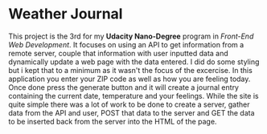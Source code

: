 # Weather Journal

This project is the 3rd  for my **Udacity Nano-Degree** program in *Front-End Web Development*. It focuses on using an API to get information from a remote server, couple that information with user inputted data and dynamically update a web page with the data entered. I did do some styling but i kept that to a minimum as it wasn't the focus of the excercise. 
In this application you enter your ZIP code as well as how you are feeling today. Once done press the generate button and it will create a journal entry containing the current date, temperature and your feelings. 
While the site is quite simple there was a lot of work to be done to create a server, gather data from the API and user, POST that data to the server and GET the data to be inserted back from the server into the HTML of the page. 
